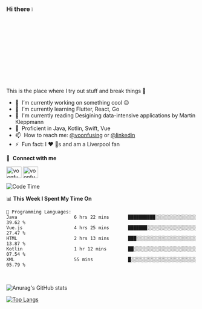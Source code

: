 ### Hi there <img src="https://media.giphy.com/media/hvRJCLFzcasrR4ia7z/giphy.gif" width="5%">
This is the place where I try out stuff and break things :rofl:

- 🔭 &nbsp;I’m currently working on something cool :wink:
- 🌱 &nbsp;I’m currently learning Flutter, React, Go
- 🔖 &nbsp;I'm currently reading Desigining data-intensive applications by Martin Kleppmann
- 🐣 &nbsp;Proficient in Java, Kotlin, Swift, Vue
- 📫 &nbsp;How to reach me: [@voonfusing](https://twitter.com/voonfusing) or [@linkedin](https://www.linkedin.com/in/voonfusing/)
- ⚡ &nbsp;Fun fact: I :heart: :dog:s and am a Liverpool fan

🔗 &nbsp;**Connect with me**
<p align="left">
<a href="https://twitter.com/voonfusing" target="blank"><img align="center" src="https://raw.githubusercontent.com/rahuldkjain/github-profile-readme-generator/master/src/images/icons/Social/twitter.svg" alt="voonfusing" height="30" width="40" /></a>
<a href="https://www.linkedin.com/in/voonfusing/" target="blank"><img align="center" src="https://raw.githubusercontent.com/rahuldkjain/github-profile-readme-generator/master/src/images/icons/Social/linked-in-alt.svg" alt="voonfusing" height="30" width="40" /></a>

<!--START_SECTION:waka-->
![Code Time](http://img.shields.io/badge/Code%20Time-161%20hrs%2045%20mins-blue)

📊 **This Week I Spent My Time On** 

```text
💬 Programming Languages: 
Java                     6 hrs 22 mins       ██████████░░░░░░░░░░░░░░░   39.62 % 
Vue.js                   4 hrs 25 mins       ███████░░░░░░░░░░░░░░░░░░   27.47 % 
HTML                     2 hrs 13 mins       ███░░░░░░░░░░░░░░░░░░░░░░   13.87 % 
Kotlin                   1 hr 12 mins        ██░░░░░░░░░░░░░░░░░░░░░░░   07.54 % 
XML                      55 mins             █░░░░░░░░░░░░░░░░░░░░░░░░   05.79 % 
```


<!--END_SECTION:waka-->
<br>

<!-- 📊 &nbsp;**Stats**
<p align="left"> -->
![Anurag's GitHub stats](https://github-readme-stats.vercel.app/api?username=jollyboss123&count_private=true&v=2)

[![Top Langs](https://github-readme-stats.vercel.app/api/top-langs/?username=jollyboss123&layout=compact)](https://github.com/anuraghazra/github-readme-stats)
